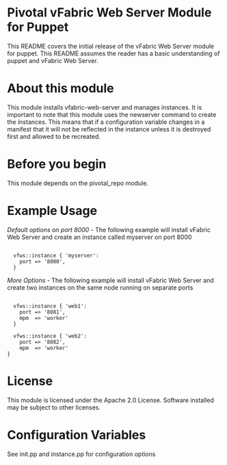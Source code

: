 # Pivotal vFabric Web Server Module for Puppet

This README covers the initial release of the vFabric Web Server module for puppet. This README assumes the reader has a basic understanding of puppet and vFabric Web Server.

# About this module

This module installs vfabric-web-server and manages instances. It is important to note that this module uses the newserver command to create the instances. This means that if a configuration variable changes in a manifest that it will not be reflected in the instance unless it is destroyed first and allowed to be recreated.



# Before you begin

This module depends on the pivotal\_repo module.

# Example Usage

*Default options on port 8000* - The following example will install vFabric Web Server and create an instance called myserver on port 8000

```puppet

  vfws::instance { 'myserver':
    port => '8000',
  }

```

*More Options* - The following example will install vFabric Web Server and create two instances on the same node running on separate ports
```puppet

  vfws::instance { 'web1':
    port => '8081',
    mpm  => 'worker'
  }

  vfws::instance { 'web2':
    port => '8082',
    mpm  => 'worker'
}
```

# License

This module is licensed under the Apache 2.0 License. Software installed may be subject to other licenses.

# Configuration Variables

See init.pp and instance.pp for configuration options

